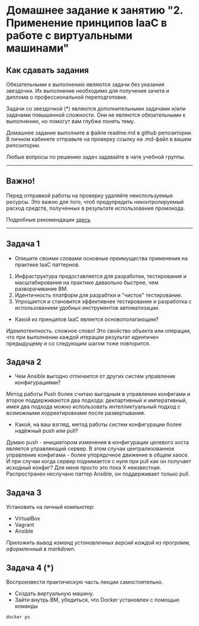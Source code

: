 
# Домашнее задание к занятию "2. Применение принципов IaaC в работе с виртуальными машинами"

## Как сдавать задания

Обязательными к выполнению являются задачи без указания звездочки. Их выполнение необходимо для получения зачета и диплома о профессиональной переподготовке.

Задачи со звездочкой (*) являются дополнительными задачами и/или задачами повышенной сложности. Они не являются обязательными к выполнению, но помогут вам глубже понять тему.

Домашнее задание выполните в файле readme.md в github репозитории. В личном кабинете отправьте на проверку ссылку на .md-файл в вашем репозитории.

Любые вопросы по решению задач задавайте в чате учебной группы.

---


## Важно!

Перед отправкой работы на проверку удаляйте неиспользуемые ресурсы.
Это важно для того, чтоб предупредить неконтролируемый расход средств, полученных в результате использования промокода.

Подробные рекомендации [здесь](https://github.com/netology-code/virt-homeworks/blob/virt-11/r/README.md)

---

## Задача 1

- Опишите своими словами основные преимущества применения на практике IaaC паттернов.

1) Инфраструктура предоставляется для разработки, тестирования и масштабирования на практике даваольно быстрее, чем разворачивание ВМ.
2) Идентичность платформ для разрабтки и "чистое" тестирование.
3) Упрощается и становится эффективнее тестирование и разработка с использованием удобных инструментов автоматизации.

- Какой из принципов IaaC является основополагающим?

Идемпотентность. сложное слово!
Это свойство объекта или операции, что при выполнении каждой итерации результат идентичен предыдущему и со следующим шагом тоже повторится.

## Задача 2

- Чем Ansible выгодно отличается от других систем управление конфигурациями?

Метод работы Push более считаю выгодным в управлении конфигами и второе поддерживаются два подхода: деклартивный и императивный, имея два подхода можно использовать интелликтуальный подход с возможными корректировками после развертывания.

- Какой, на ваш взгляд, метод работы систем конфигурации более надёжный push или pull?

Думаю push - инициатором изменения в конфигурации целевого хоста является управляющий сервер.
В этом случаи централизованное управление конфигами - более упорядочное движение в общем хаосе.
И при случаи когда сервер поднимается с нуля при pull как он получает исходный конфиг? Для меня просто это пока X неизвестная.
Распространен неслучано паттер Ansible, он поддерживает только pull.


## Задача 3

Установить на личный компьютер:

- VirtualBox
- Vagrant
- Ansible



*Приложить вывод команд установленных версий каждой из программ, оформленный в markdown.*

## Задача 4 (*)

Воспроизвести практическую часть лекции самостоятельно.

- Создать виртуальную машину.
- Зайти внутрь ВМ, убедиться, что Docker установлен с помощью команды
```
docker ps
```
